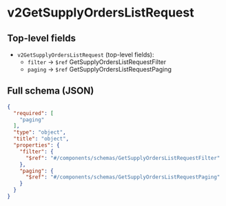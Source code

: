 # v2GetSupplyOrdersListRequest

## Top-level fields
- `v2GetSupplyOrdersListRequest` (top-level fields):
  - `filter` → `$ref` GetSupplyOrdersListRequestFilter
  - `paging` → `$ref` GetSupplyOrdersListRequestPaging

## Full schema (JSON)
```json
{
  "required": [
    "paging"
  ],
  "type": "object",
  "title": "object",
  "properties": {
    "filter": {
      "$ref": "#/components/schemas/GetSupplyOrdersListRequestFilter"
    },
    "paging": {
      "$ref": "#/components/schemas/GetSupplyOrdersListRequestPaging"
    }
  }
}
```
